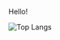 Hello!

<!--[![Dafa's GitHub stats](https://github-readme-stats.vercel.app/api?username=KangDap)](https://github.com/KangDap)-->

![Top Langs](https://github-readme-stats.vercel.app/api/top-langs/?username=KangDap&layout=compact&theme=vue-dark)

<!---
KangDap/KangDap is a ✨ special ✨ repository because its `README.md` (this file) appears on your GitHub profile.
You can click the Preview link to take a look at your changes.
--->
